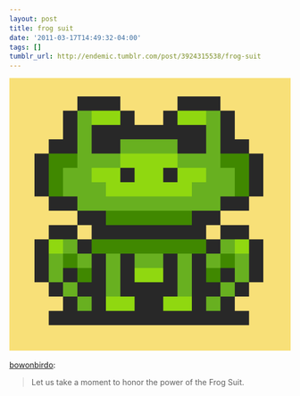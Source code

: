```yaml
---
layout: post
title: frog suit
date: '2011-03-17T14:49:32-04:00'
tags: []
tumblr_url: http://endemic.tumblr.com/post/3924315538/frog-suit
---
```

 ![](/tumblr_files/tumblr_l8d5dy5kIL1qbj9xwo1_r1_1280.gif)  

[bowonbirdo](http://bowonbirdo.tumblr.com/post/3924020049/frog-suit):

> Let us take a moment to honor the power of the Frog Suit.
